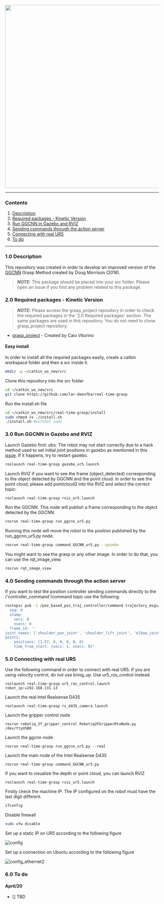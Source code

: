<p align="center">
<img src="https://user-images.githubusercontent.com/28100951/77494932-ec911d80-6e25-11ea-8fc7-1626af8a5212.png" width="600">
</p>

------------

<a id="top"></a>
### Contents
1. [Description](#1.0)
2. [Required packages - Kinetic Version](#2.0)
3. [Run GGCNN in Gazebo and RVIZ](#3.0)
4. [Sending commands through the action server](#4.0)
5. [Connecting with real UR5](#5.0)
6. [To do](#7.0)

------------

<a name="1.0"></a>
### 1.0 Description

This repository was created in order to develop an improved version of the [GGCNN]((https://github.com/dougsm/ggcnn_kinova_grasping)) Grasp Method created by Doug Morrison (2018).

> **_NOTE:_**  This package should be placed into your src folder. Please open an issue if you find any problem related to this package.

<a name="2.0"></a>
### 2.0 Required packages - Kinetic Version

> **_NOTE:_** Please access the grasp_project repository in order to check the required packages in the '2.0 Required packages' section. The same packages are used in this repository. You do not need to clone grasp_project repository.

- [grasp_project](https://github.com/caiobarrosv/grasp_project) - Created by Caio Viturino

#### Easy install

In order to install all the required packages easily, create a catkin workspace folder and then a src inside it.
```bash
mkdir -p ~/catkin_ws_new/src
```

Clone this repository into the src folder
```bash
cd ~/catkin_ws_new/src
git clone https://github.com/lar-deeufba/real-time-grasp
```

Run the install.sh file
```bash
cd ~/catkin_ws_new/src/real-time-grasp/install
sudo chmod +x ./install.sh
./install.sh #without sudo
```

<a name="3.0"></a>
### 3.0 Run GGCNN in Gazebo and RVIZ

Launch Gazebo first:
obs: The robot may not start correctly due to a hack method used to set initial joint positions in gazebo as mentioned in this [issue](https://github.com/ros-simulation/gazebo_ros_pkgs/issues/93#). If it happens, try to restart gazebo.
```bash
roslaunch real-time-grasp gazebo_ur5.launch
```

Launch RVIZ if you want to see the frame (object_detected) corresponding to the object detected by GGCNN and the point cloud.
In order to see the point cloud, please add pointcloud2 into the RVIZ and select the correct topic:
```bash
roslaunch real-time-grasp rviz_ur5.launch
```

Run the GGCNN. This node will publish a frame corresponding to the object detected by the GGCNN.
```bash
rosrun real-time-grasp run_ggcnn_ur5.py
```

Running this node will move the robot to the position published by the run_ggcnn_ur5.py node.
```bash
rosrun real-time-grasp command_GGCNN_ur5.py --gazebo
```

You might want to see the grasp or any other image. In order to do that, you can use the rqt_image_view.
```bash
rosrun rqt_image_view
```

<a name="4.0"></a>
### 4.0 Sending commands through the action server

If you want to test the position controller sending commands directly to the /'controller_command'/command topic use
the following:

```bash
rostopic pub -1 /pos_based_pos_traj_controller/command trajectory_msgs/JointTrajectory "header:
  seq: 0
  stamp:
    secs: 0
    nsecs: 0
  frame_id: ''
joint_names: ['shoulder_pan_joint', 'shoulder_lift_joint', 'elbow_joint', 'wrist_1_joint', 'wrist_2_joint', 'wrist_3_joint']
points:
  - positions: [1.57, 0, 0, 0, 0, 0]
    time_from_start: {secs: 1, nsecs: 0}"
```

<a name="5.0"></a>
### 5.0 Connecting with real UR5

Use the following command in order to connect with real UR5.
If you are using velocity control, do not use bring_up. Use ur5_ros_control instead.

```
roslaunch real-time-grasp ur5_ros_control.launch robot_ip:=192.168.131.13
```

Launch the real Intel Realsense D435
```
roslaunch real-time-grasp rs_d435_camera.launch
```

Launch the gripper control node
```
rosrun robotiq_2f_gripper_control Robotiq2FGripperRtuNode.py /dev/ttyUSB0
```

Launch the ggcnn node
```
rosrun real-time-grasp run_ggcnn_ur5.py --real
```

Launch the main node of the Intel Realsense D435
```
rosrun real-time-grasp command_GGCNN_ur5.py
```

If you want to visualize the depth or point cloud, you can launch RVIZ
```
roslaunch real-time-grasp rviz_ur5.launch
```

Firstly check the machine IP. The IP configured on the robot must have the last digit different.

```bash
ifconfig
```

Disable firewall

```bash
sudo ufw disable
```

Set up a static IP on UR5 according to the following figure

![config](https://user-images.githubusercontent.com/28100951/71323978-2ca7d380-24b8-11ea-954c-940b009cfd93.jpg)

Set up a connection on Ubuntu according to the following figure

![config_ethernet2](https://user-images.githubusercontent.com/28100951/71323962-fe29f880-24b7-11ea-86dc-756729932de4.jpg)

<a name="6.0"></a>
### 6.0 To do
#### April/20
- [] TBD
